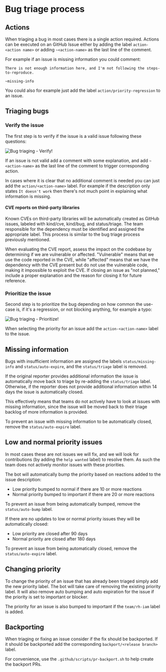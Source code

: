 # Bug triage process

## Actions

When triaging a bug in most cases there is a single action required. Actions can be
executed on an GitHub Issue either by adding the label `action-<action name>` or
adding `~<action-name>` as the last line of the comment.

For example if an issue is missing information you could comment:

```
There is not enough information here, and I'm not following the steps-to-reproduce.

~missing-info
```

You could also for example just add the label `action/priority-regression` to an issue.

## Triaging bugs

### Verify the issue

The first step is to verify if the issue is a valid issue following these questions:

![Bug triaging - Verify!](bug-triage-verify.svg "Bug Triage - Verify")

If an issue is not valid add a comment with some explanation, and add `~<action-name>` as the last line of the comment
to trigger corresponding action. 

In cases where it is clear that no additional comment is needed you can just add the `action/<action-name>` label. For
example if the description only states `It doesn't work` then there's not much point in explaining what information is
missing.

#### CVE reports on third-party libraries

Known CVEs on third-party libraries will be automatically created as GitHub issues, labeled with kind/cve, kind/bug, and status/triage. The team responsible for the dependency must be identified and assigned the appropriate label. This process is similar to the bug triage process previously mentioned.

When evaluating the CVE report, assess the impact on the codebase by determining if we are vulnerable or affected. "Vulnerable" means that we use the code reported in the CVE, while "affected" means that we have the dependency with the CVE present but do not use the vulnerable code, making it impossible to exploit the CVE. If closing an issue as "not planned," include a proper explanation and the reason for closing it for future reference.

### Prioritize the issue

Second step is to prioritize the bug depending on how common the use-case is, if it's a regression, 
or not blocking anything, for example a typo:

![Bug triaging - Prioritize!](bug-triage-prioritize.svg "Bug Triage - Prioritize")

When selecting the priority for an issue add the `action-<action-name>` label to the issue.


## Missing information

Bugs with insufficient information are assigned the labels `status/missing-info` and `status/auto-expire`, and the
`status/triage` label is removed.

If the original reporter provides additional information the issue is automatically move back to triage by re-adding
the `status/triage` label. Otherwise, if the reporter does not provide additional information within 14 days the issue 
is automatically closed.

This effectively means that teams do not actively have to look at issues with missing information, since the issue
will be moved back to their triage backlog of more information is provided.

To prevent an issue with missing information to be automatically closed, remove the `status/auto-expire` label.


## Low and normal priority issues

In most cases these are not issues we will fix, and we will look for contributions (by adding the `help wanted` label) 
to resolve them. As such the team does not actively monitor issues with these priorities.

The bot will automatically bump the priority based on reactions added to the issue description:

* Low priority bumped to normal if there are 10 or more reactions
* Normal priority bumped to important if there are 20 or more reactions

To prevent an issue from being automatically bumped, remove the `status/auto-bump` label.

If there are no updates to low or normal priority issues they will be automatically closed:

* Low priority are closed after 90 days
* Normal priority are closed after 180 days

To prevent an issue from being automatically closed, remove the `status/auto-expire` label.


## Changing priority

To change the priority of an issue that has already been triaged simply add the new priority label. 
The bot will take care of removing the existing priority label. It will also remove auto bumping and auto expiration 
for the issue if the priority is set to important or blocker.

The priority for an issue is also bumped to important if the `team/rh-iam` label is added.


## Backporting

When triaging or fixing an issue consider if the fix should be backported. If it should be backported add the
corresponding `backport/<release branch>` label.

For convenience, use the `.github/scripts/pr-backport.sh` to help create the backport PRs. 
